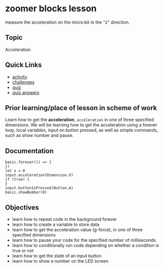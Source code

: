 # zoomer blocks lesson

measure the acceleration on the micro:bit in the "z" direction.



## Topic

Acceleration

## Quick Links

* [activity](/lessons/zoomer/activity)
* [challenges](/lessons/zoomer/challenges)
* [quiz](/lessons/zoomer/quiz)
* [quiz answers](/lessons/zoomer/quiz-answers)

## Prior learning/place of lesson in scheme of work

Learn how to get the **acceleration**, `acceleration` in one of three specified dimensions. We will be learning how to get the acceleration using a forever loop, local variables, input on button pressed, as well as simple commands, such as show number and pause.

## Documentation

```cards
basic.forever(() => {
})
let x = 0
input.acceleration(Dimension.X)
if (true) {
}
input.buttonIsPressed(Button.A)
basic.showNumber(0)
```

## Objectives

* learn how to repeat code in the background forever
* learn how to create a variable to store data
* learn how to get the acceleration value (g-force), in one of three specified dimensions
* learn how to pause your code for the specified number of milliseconds
* learn how to conditionally run code depending on whether a condition is true or not
* learn how to get the state of an input button
* learn how to show a number on the LED screen

